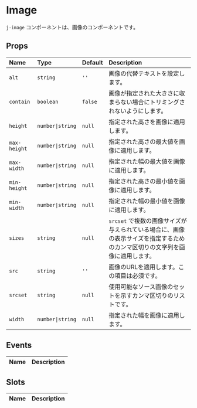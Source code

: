 # Image

`j-image` コンポーネントは、画像のコンポーネントです。

## Props

|Name|Type|Default|Description|
|:--|:--|:--|:--|
|`alt`|`string`|`''`|画像の代替テキストを設定します。|
|`contain`|`boolean`|`false`|画像が指定された大きさに収まらない場合にトリミングされないようにします。|
|`height`|`number\|string`|`null`|指定された高さを画像に適用します。|
|`max-height`|`number\|string`|`null`|指定された高さの最大値を画像に適用します。|
|`max-width`|`number\|string`|`null`|指定された幅の最大値を画像に適用します。|
|`min-height`|`number\|string`|`null`|指定された高さの最小値を画像に適用します。|
|`min-width`|`number\|string`|`null`|指定された幅の最小値を画像に適用します。|
|`sizes`|`string`|`null`|`srcset` で複数の画像サイズが与えられている場合に、画像の表示サイズを指定するためのカンマ区切りの文字列を画像に適用します。|
|`src`|`string`|`''`|画像のURLを適用します。この項目は必須です。|
|`srcset`|`string`|`null`|使用可能なソース画像のセットを示すカンマ区切りのリストです。|
|`width`|`number\|string`|`null`|指定された幅を画像に適用します。|

## Events

|Name|Description|
|:--|:--|

## Slots

|Name|Description|
|:--|:--|
